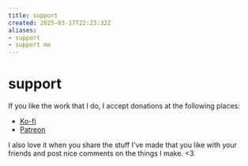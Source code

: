 ```yaml
---
title: support
created: 2025-03-17T22:23:32Z
aliases:
- support
- support me
---
```


# support

If you like the work that I do, I accept donations at the following places:

- <i class="ri-cup-fill"></i> [Ko-fi](https://ko-fi.com/exodrifter)
- <i class="ri-patreon-fill"></i> [Patreon](https://patreon.com/exodrifter)

I also love it when you share the stuff I've made that you like with your friends and post nice comments on the things I make. <3
